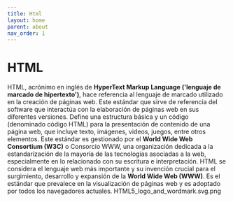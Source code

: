 ```yaml
---
title: Html
layout: home
parent: about
nav_order: 1
---
```

# HTML
HTML, acrónimo en inglés de **HyperText Markup Language ('lenguaje de marcado de hipertexto')**, hace referencia al lenguaje de marcado utilizado en la creación de páginas web. Este estándar que sirve de referencia del software que interactúa con la elaboración de páginas web en sus diferentes versiones. Define una estructura básica y un código (denominado código HTML) para la presentación de contenido de una página web, que incluye texto, imágenes, videos, juegos, entre otros elementos. Este estándar es gestionado por el __World Wide Web Consortium (W3C)__ o Consorcio WWW, una organización dedicada a la estandarización de la mayoría de las tecnologías asociadas a la web, especialmente en lo relacionado con su escritura e interpretación. HTML se considera el lenguaje web más importante y su invención crucial para el surgimiento, desarrollo y expansión de la __World Wide Web (WWW)__. Es el estándar que prevalece en la visualización de páginas web y es adoptado por todos los navegadores actuales.
HTML5_logo_and_wordmark.svg.png

